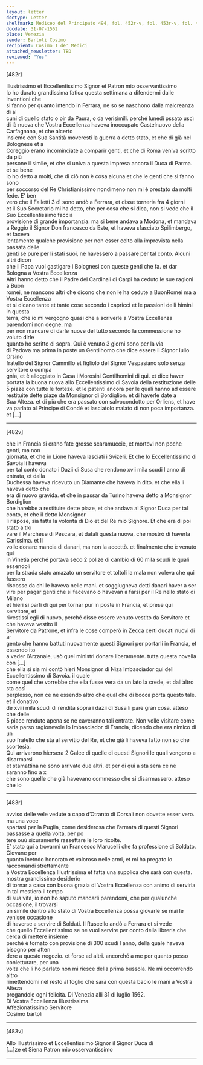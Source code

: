```yaml
---
layout: letter
doctype: Letter
shelfmark: Mediceo del Principato 494, fol. 452r-v, fol. 453r-v, fol. 454r-v, fol. 455r-v, fol. 456r-v, fol. 457r-v, fol. 458r-v, fol. 459r-v, fol. 460r-v, fol. 461r-v, fol. 462r-v, fol. 463r-v, fol. 464r-v, fol. 465r-v, fol. 466r-v, fol. 467r-v, fol. 468r-v, fol. 469r-v, fol. 470r-v, fol. 471r-v, fol. 472r-v, fol. 473r-v, fol. 474r-v, fol. 475r-v, fol. 476r-v, fol. 477r-v, fol. 478r-v, fol. 479r-v, fol. 480r-v, fol. 481r-v, fol. 482r-v, fol. 483r-v
docdate: 31-07-1562
place: Venezia
sender: Bartoli Cosimo
recipient: Cosimo I de' Medici
attached_newsletter: TBD
reviewed: "Yes"
---
```


[482r]  
  
  
Illustrissimo et Eccellentissimo Signor et Patron mio osservantissimo  
Io ho durato grandissima fatica questa settimana a difendermi dalle inventioni che  
si fanno per quanto intendo in Ferrara, ne so se naschono dalla malcreanza di al  
cuni di quello stato o pir da Paura, o da verisimili. perché lunedì pssato uscì  
di là nuova che Vostra Eccellenza haveva inoccupato Castelnuovo della Carfagnana, et che alcerto  
insieme con Sua Santità moveresti la guerra a detto stato, et che di già nel Bolognese et a   
Coreggio erano incominciate a comparir genti, et che di Roma veniva scritto da più  
persone il simile, et che si univa a questa impresa ancora il Duca di Parma. et se bene  
io ho detto a molti, che di ciò non è cosa alcuna et che le genti che si fanno sono  
per soccorso del Re Christianissimo nondimeno non mi è prestato da molti fede. E’ ben  
vero che il Falletti 3 dì sono andò a Ferrara, et disse torneria fra 4 giorni  
et il Suo Secretario mi ha detto, che per cosa che si dica, non si vede che il Suo Eccellentissimo faccia  
provisione di grande importanzia. ma si bene andava a Modona, et mandava  
a Reggio il Signor Don francesco da Este, et haveva sfasciato Spilimbergo, et faceva  
lentamente qualche provisione per non esser colto alla improvista nella passata delle  
genti se pure per li stati suoi, ne havessero a passare per tal conto. Alcuni altri dicon  
che il Papa vuol gastigare i Bolognesi con queste genti che fa. et dar Bologna a Vostra Eccellenza  
Altri hanno detto che il Padre del Cardinali di Carpi ha ceduto le sue ragioni a Buon  
romei, ne mancono altri che dicono che non le ha cedute a BuonRomei ma a Vostra Eccellenza  
et si dicano tante et tante cose secondo i capricci et le passioni delli himini in questa  
terra, che io mi vergogno quasi che a scriverle a Vostra Eccellenza parendomi non degne. ma  
per non mancare di darle nuove del tutto secondo la commessione ho voluto dirle  
quanto ho scritto di sopra. Qui è venuto 3 giorni sono per la via  
di Padova ma prima in poste un Gentilhomo che dice essere il Signor Iulio Orsino  
fratello del Signor Cammillo et figliolo del Signor Vespasiano solo senza servitore o compa  
gnia, et è alloggiato in Casa i Morosini Gentilhomini di qui. et dice haver  
portata la buona nuova allo Eccellentissimo di Savoia della restituzione delle  
5 piaze con tutte le forteze. et le patenti ancora per le quali hanno ad essere  
restituite dette piaze da Monsignor di Bordiglion. et di haverle date a  
Sua Alteza. et di più che era passato con salvocondotto per Orliens, et have  
va parlato al Principe di Condé et lasciatolo malato di non poca importanza. et […]  
  
---  

[482v]  
  
  
che in Francia si erano fate grosse scaramuccie, et mortovi non poche genti, ma non  
giornata, et che in Lione haveva lasciati i Svizeri. Et che lo Eccellentissimo di Savoia li haveva  
per tal conto donato i Dazii di Susa che rendono xvii mila scudi l anno di entrata, et dalla  
Duchessa haveva ricevuto un Diamante che haveva in dito. et che ella li haveva detto che  
era di nuovo gravida. et che in passar da Turino haveva detto a Monsignor Bordiglion  
che harebbe a restituire dette piaze, et che andava al Signor Duca per tal conto, et che il detto Monsignor  
li rispose, sia fatta la volontà di Dio et del Re mio Signore. Et che era di poi stato a tro  
vare il Marchese di Pescara, et datali questa nuova, che mostrò di haverla Carissima. et li  
volle donare mancia di danari, ma non la accettò. et finalmente che è venuto qui  
in Vinetia perché portava seco 2 polize di cambio di 60 mila scudi le quali essendoli  
per la strada stato amazato un servitore et toltoli la mala non voleva che qui fussero  
riscosse da chi le haveva nelle mani. et soggiugneva detti danari haver a ser  
vire per pagar genti che si facevano o havevan a farsi per il Re nello stato di Milano  
et hieri si partì di qui per tornar pur in poste in Francia, et prese qui servitore, et  
rivestissi egli di nuovo, perché disse essere venuto vestito da Servitore et che haveva vestito il  
Servitore da Patrone, et infra le cose comperò in Zecca certi ducati nuovi di ar  
gento che hanno battuti nuovamente questi Signori per portarli in Francia, et essendo ito  
a veder l’Arzanale, usò quei ministri donare liberamente. tutta questa novella con […]  
che ella si sia mi contò hieri Monsignor di Niza Imbasciador qui dell Eccellentissimo di Savoia. il quale  
come quel che vorrebbe che ella fusse vera da un lato la crede, et dall’altro sta così  
perplesso, non ce ne essendo altro che qual che di bocca porta questo tale. et il donativo  
de xviii mila scudi di rendita sopra i dazii di Susa li pare gran cosa. atteso che delle  
5 piace rendute apena se ne caveranno tali entrate. Non volle visitare come  
saria parso ragionevole lo Imbasciador di Francia, dicendo che era nimico di un  
suo fratello che sta al servitio del Re, et che già li haveva fatto non so che scortesia.  
Qui arrivarono hiersera 2 Galee di quelle di questi Signori le quali vengono a disarmarsi  
et stamattina ne sono arrivate due altri. et per di qui a sta sera ce ne saranno fino a x  
che sono quelle che già havevano commesso che si disarmassero. atteso che lo  
  
---  

[483r]  
  
  
avviso delle vele vedute a capo d’Otranto di Corsali non dovette esser vero. ma una voce  
spartasi per la Puglia, come desiderosa che l’armata di questi Signori passasse a quella volta, per po  
tere ouù sicuramente rassettare le loro ricolte.  
E’ stato qui a trovarmi un Francesco Marucelli che fa professione di Soldato. Giovane per  
quanto inetndo honorato et valoroso nelle armi, et mi ha pregato lo raccomandi strettamente  
a Vostra Eccellenza Illustrissima et fatta una supplica che sarà con questa. mostra grandissimo desiderio  
di tornar a casa con buona grazia di Vostra Eccellenza con animo di servirla in tal mestiero il tempo  
di sua vita, io non ho saputo mancarli parendomi, che per qualunche occasione, il trovarsi  
un simile dentro allo stato di Vostra Eccellenza possa giovarle se mai le venisse occasione  
di haverse a servire di Soldati. Il Ruscello andò a Ferrara et si vede  
che quello Eccellentissimo se ne vuol servire per conto della libreria che cerca di mettere insieme  
perché è tornato con provisione di 300 scudi l anno, della quale haveva bisogno per atten  
dere a questo negozio. et forse ad altri. ancorché a me per quanto posso conietturare, per una  
volta che li ho parlato non mi riesce della prima bussola. Ne mi occorrendo altro  
rimettendomi nel resto al foglio che sarà con questa bacio le mani a Vostra Alteza  
pregandole ogni felicità. Di Venezia alli 31 di luglio 1562.  
Di Vostra Eccellenza Illustrissima.  
Affezionatissimo Servitore  
Cosimo bartoli  
  
---  

[483v]  
  
  
Allo Illustrissimo et Eccellentissimo Signor il Signor Duca di  
[…]ze et Siena Patron mio osservantissimo  
  
---  

